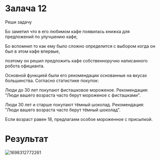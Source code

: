 # Залача 12

Реши задачу

Бо заметил что в его любимом кафе появилась книжка для предложений по улучшению кафе,

Бо вспомнил то как ему было сложно определится с выбором когда он был в этом кафе впервые,

поэтому он решил предложить кафе собственноручно написанного робота официанта.

Основной функцией были его рекомендации основанные на вкусах большинства. Согласно статистике покупок:

Люди до 30 лет покупают фисташковое мороженое. Рекомендация: "Люди вашего возраста часто берут мороженое с фисташками".

Люди 30 лет и старше покупают тёмный шоколад. Рекомендация: "Люди вашего возраста часто берут тёмный шоколад".

Если возраст равен 18, предлагаем особое мороженное с присыпкой.

# Результат

![1698312772261](image/tasks/1698312772261.png)
